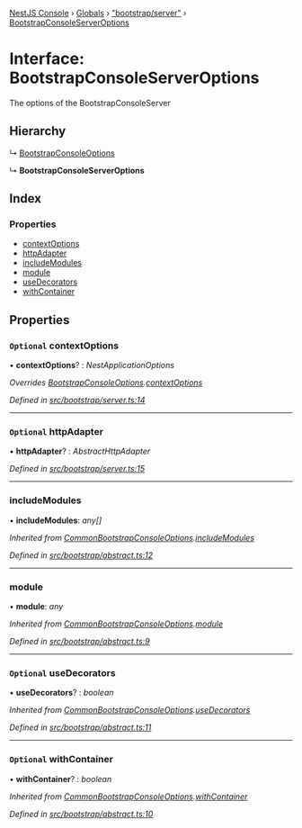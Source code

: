 [NestJS Console](../README.md) › [Globals](../globals.md) › ["bootstrap/server"](../modules/_bootstrap_server_.md) › [BootstrapConsoleServerOptions](_bootstrap_server_.bootstrapconsoleserveroptions.md)

# Interface: BootstrapConsoleServerOptions

The options of the BootstrapConsoleServer

## Hierarchy

  ↳ [BootstrapConsoleOptions](_bootstrap_console_.bootstrapconsoleoptions.md)

  ↳ **BootstrapConsoleServerOptions**

## Index

### Properties

* [contextOptions](_bootstrap_server_.bootstrapconsoleserveroptions.md#optional-contextoptions)
* [httpAdapter](_bootstrap_server_.bootstrapconsoleserveroptions.md#optional-httpadapter)
* [includeModules](_bootstrap_server_.bootstrapconsoleserveroptions.md#includemodules)
* [module](_bootstrap_server_.bootstrapconsoleserveroptions.md#module)
* [useDecorators](_bootstrap_server_.bootstrapconsoleserveroptions.md#optional-usedecorators)
* [withContainer](_bootstrap_server_.bootstrapconsoleserveroptions.md#optional-withcontainer)

## Properties

### `Optional` contextOptions

• **contextOptions**? : *NestApplicationOptions*

*Overrides [BootstrapConsoleOptions](_bootstrap_console_.bootstrapconsoleoptions.md).[contextOptions](_bootstrap_console_.bootstrapconsoleoptions.md#optional-contextoptions)*

*Defined in [src/bootstrap/server.ts:14](https://github.com/Pop-Code/nestjs-console/blob/7562159/src/bootstrap/server.ts#L14)*

___

### `Optional` httpAdapter

• **httpAdapter**? : *AbstractHttpAdapter*

*Defined in [src/bootstrap/server.ts:15](https://github.com/Pop-Code/nestjs-console/blob/7562159/src/bootstrap/server.ts#L15)*

___

###  includeModules

• **includeModules**: *any[]*

*Inherited from [CommonBootstrapConsoleOptions](_bootstrap_abstract_.commonbootstrapconsoleoptions.md).[includeModules](_bootstrap_abstract_.commonbootstrapconsoleoptions.md#includemodules)*

*Defined in [src/bootstrap/abstract.ts:12](https://github.com/Pop-Code/nestjs-console/blob/7562159/src/bootstrap/abstract.ts#L12)*

___

###  module

• **module**: *any*

*Inherited from [CommonBootstrapConsoleOptions](_bootstrap_abstract_.commonbootstrapconsoleoptions.md).[module](_bootstrap_abstract_.commonbootstrapconsoleoptions.md#module)*

*Defined in [src/bootstrap/abstract.ts:9](https://github.com/Pop-Code/nestjs-console/blob/7562159/src/bootstrap/abstract.ts#L9)*

___

### `Optional` useDecorators

• **useDecorators**? : *boolean*

*Inherited from [CommonBootstrapConsoleOptions](_bootstrap_abstract_.commonbootstrapconsoleoptions.md).[useDecorators](_bootstrap_abstract_.commonbootstrapconsoleoptions.md#optional-usedecorators)*

*Defined in [src/bootstrap/abstract.ts:11](https://github.com/Pop-Code/nestjs-console/blob/7562159/src/bootstrap/abstract.ts#L11)*

___

### `Optional` withContainer

• **withContainer**? : *boolean*

*Inherited from [CommonBootstrapConsoleOptions](_bootstrap_abstract_.commonbootstrapconsoleoptions.md).[withContainer](_bootstrap_abstract_.commonbootstrapconsoleoptions.md#optional-withcontainer)*

*Defined in [src/bootstrap/abstract.ts:10](https://github.com/Pop-Code/nestjs-console/blob/7562159/src/bootstrap/abstract.ts#L10)*
